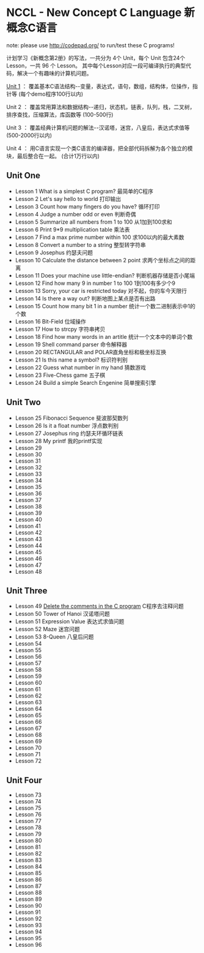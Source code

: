 NCCL - New Concept C Language  新概念C语言
=============================

note: please use <http://codepad.org/> to run/test these C programs!

计划学习《新概念第2册》的写法，一共分为 4个 Unit，每个 Unit 包含24个 Lesson，一共 96 个 Lesson。
其中每个Lesson对应一段可编译执行的典型代码，解决一个有趣味的计算机问题。

[Unit 1](NCCL/blob/master/Unit-1/README.md) ： 覆盖基本C语法结构--变量，表达式，语句，数组，结构体，位操作，指针等 (每个demo程序100行以内)

Unit 2 ： 覆盖常用算法和数据结构--递归，状态机，链表，队列，栈，二叉树，排序查找，压缩算法，库函数等 (100-500行)

Unit 3 ： 覆盖经典计算机问题的解法--汉诺塔，迷宫，八皇后，表达式求值等 (500-2000行以内)

Unit 4 ： 用C语言实现一个类C语言的编译器，把全部代码拆解为各个独立的模块，最后整合在一起。 (合计1万行以内)

## Unit One
* Lesson 1 What is a simplest C program? 最简单的C程序
* Lesson 2 Let's say hello to world 打印输出
* Lesson 3 Count how many fingers do you have? 循环打印
* Lesson 4 Judge a number odd or even 判断奇偶
* Lesson 5 Summarize all numbers from 1 to 100 从1加到100求和
* Lesson 6 Print 9*9 multiplication table 乘法表
* Lesson 7 Find a max prime number within 100 求100以内的最大素数
* Lesson 8 Convert a number to a string 整型转字符串
* Lesson 9 Josephus 约瑟夫问题
* Lesson 10 Calculate the distance between 2 point 求两个坐标点之间的距离
* Lesson 11 Does your machine use little-endian? 判断机器存储是否小尾端
* Lesson 12 Find how many 9 in number 1 to 100 1到100有多少个9
* Lesson 13 Sorry, your car is restricted today 对不起，你的车今天限行
* Lesson 14 Is there a way out? 判断地图上某点是否有出路
* Lesson 15 Count how many bit 1 in a number 统计一个数二进制表示中1的个数
* Lesson 16 Bit-Field 位域操作
* Lesson 17 How to strcpy 字符串拷贝
* Lesson 18 Find how many words in an artitle 统计一个文本中的单词个数
* Lesson 19 Shell command parser 命令解释器
* Lesson 20 RECTANGULAR and POLAR直角坐标和极坐标互换
* Lesson 21 Is this name a symbol? 标识符判别
* Lesson 22 Guess what number in my hand 猜数游戏
* Lesson 23 Five-Chess game 五子棋
* Lesson 24 Build a simple Search Engenine 简单搜索引擎

## Unit Two
* Lesson 25 Fibonacci Sequence 斐波那契数列
* Lesson 26 Is it a float number 浮点数判别
* Lesson 27 Josephus ring 约瑟夫环循环链表
* Lesson 28 My printf 我的printf实现
* Lesson 29 
* Lesson 30 
* Lesson 31 
* Lesson 32 
* Lesson 33 
* Lesson 34 
* Lesson 35 
* Lesson 36 
* Lesson 37 
* Lesson 38 
* Lesson 39 
* Lesson 40 
* Lesson 41 
* Lesson 42 
* Lesson 43 
* Lesson 44 
* Lesson 45 
* Lesson 46 
* Lesson 47 
* Lesson 48 

## Unit Three
* Lesson 49 [Delete the comments in the C program](NCCL/blob/master/Unit-3/Lesson-49.md) C程序去注释问题
* Lesson 50 Tower of Hanoi 汉诺塔问题 
* Lesson 51 Expression Value 表达式求值问题
* Lesson 52 Maze 迷宫问题
* Lesson 53 8-Queen 八皇后问题
* Lesson 54 
* Lesson 55 
* Lesson 56 
* Lesson 57 
* Lesson 58 
* Lesson 59 
* Lesson 60 
* Lesson 61 
* Lesson 62 
* Lesson 63 
* Lesson 64 
* Lesson 65 
* Lesson 66 
* Lesson 67 
* Lesson 68 
* Lesson 69 
* Lesson 70 
* Lesson 71 
* Lesson 72 

## Unit Four
* Lesson 73 
* Lesson 74 
* Lesson 75 
* Lesson 76 
* Lesson 77 
* Lesson 78 
* Lesson 79 
* Lesson 80 
* Lesson 81 
* Lesson 82 
* Lesson 83 
* Lesson 84 
* Lesson 85 
* Lesson 86 
* Lesson 87 
* Lesson 88 
* Lesson 89 
* Lesson 90 
* Lesson 91 
* Lesson 92 
* Lesson 93 
* Lesson 94 
* Lesson 95 
* Lesson 96 

